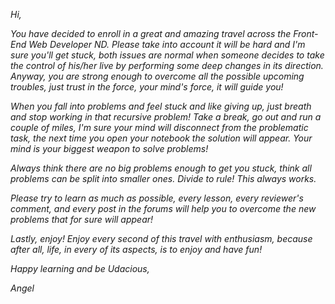 *Hi,*

*You have decided to enroll in a great and amazing travel across the Front-End Web Developer ND. Please take into account it will be hard and I'm sure you'll get stuck, both issues are normal when someone decides to take the control of his/her live by performing some deep changes in its direction. Anyway, you are strong enough to overcome all the possible upcoming troubles, just trust in the force, your mind's force, it will guide you!*

*When you fall into problems and feel stuck and like giving up, just breath and stop working in that recursive problem! Take a break, go out and run a couple of miles, I'm sure your mind will disconnect from the problematic task, the next time you open your notebook the solution will appear. Your mind is your biggest weapon to solve problems!*

*Always think there are no big problems enough to get you stuck, think all problems can be split into smaller ones. Divide to rule! This always works.*

*Please try to learn as much as possible, every lesson, every reviewer's comment, and every post in the forums will help you to overcome the new problems that for sure will appear!*

*Lastly, enjoy! Enjoy every second of this travel with enthusiasm, because after all, life, in every of its aspects, is to enjoy and have fun!*

*Happy learning and be Udacious,*

*Angel*
